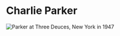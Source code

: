 # Charlie Parker

![Parker at Three Deuces, New York in 1947](https://upload.wikimedia.org/wikipedia/commons/thumb/8/82/Portrait_of_Charlie_Parker_in_1947.jpg/375px-Portrait_of_Charlie_Parker_in_1947.jpg)
